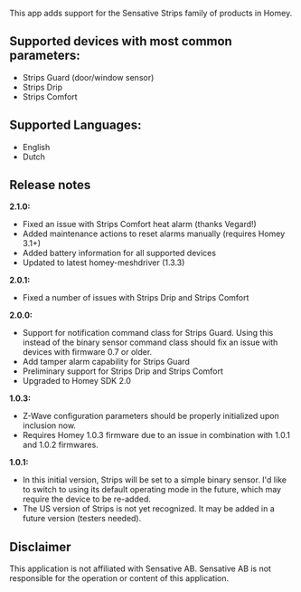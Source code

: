 This app adds support for the Sensative Strips family of products in Homey.

## Supported devices with most common parameters:
* Strips Guard (door/window sensor)
* Strips Drip
* Strips Comfort

## Supported Languages:
* English
* Dutch

Release notes
-------------
**2.1.0:**
* Fixed an issue with Strips Comfort heat alarm (thanks Vegard!)
* Added maintenance actions to reset alarms manually (requires Homey 3.1+)
* Added battery information for all supported devices
* Updated to latest homey-meshdriver (1.3.3)

**2.0.1:**
* Fixed a number of issues with Strips Drip and Strips Comfort

**2.0.0:**
* Support for notification command class for Strips Guard.
  Using this instead of the binary sensor command class should fix an issue with devices with firmware 0.7 or older.
* Add tamper alarm capability for Strips Guard
* Preliminary support for Strips Drip and Strips Comfort
* Upgraded to Homey SDK 2.0 
  
**1.0.3:**
* Z-Wave configuration parameters should be properly initialized upon inclusion now.
* Requires Homey 1.0.3 firmware due to an issue in combination with 1.0.1 and 1.0.2 firmwares.

**1.0.1:**
* In this initial version, Strips will be set to a simple binary sensor. I'd like to switch to using its default operating mode in the future, which may require the device to be re-added.
* The US version of Strips is not yet recognized. It may be added in a future version (testers needed).

Disclaimer
----------
This application is not affiliated with Sensative AB. Sensative AB is not responsible for the operation or content of this application.
